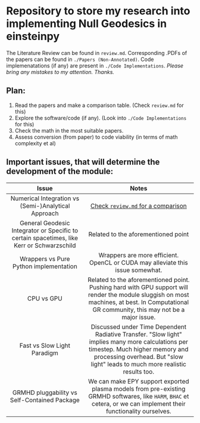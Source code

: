 # Repository to store my research into implementing Null Geodesics in einsteinpy

The Literature Review can be found in `review.md`. Corresponding .PDFs of the papers can be found in `./Papers (Non-Annotated)`. Code implemenatations (if any) are present in `./Code Implementations`. *Please bring any mistakes to my attention. Thanks.*

## Plan:
1. Read the papers and make a comparison table. (Check `review.md` for this)
2. Explore the software/code (if any). (Look into `./Code Implementations` for this)
3. Check the math in the most suitable papers.
4. Assess conversion (from paper) to code viability (in terms of math complexity et al)

## Important issues, that will determine the development of the module:

| Issue | Notes |
|:---:|:---:|
| Numerical Integration vs (Semi-)Analytical Approach | [Check `review.md` for a comparison]() |
| General Geodesic Integrator or Specific to certain spacetimes, like Kerr or Schwarzschild | Related to the aforementioned point |
| Wrappers vs Pure Python implementation | Wrappers are more efficient. OpenCL or CUDA may alleviate this issue somewhat. |
| CPU vs GPU | Related to the aforementioned point. Pushing hard with GPU support will render the module sluggish on most machines, at best. In Computational GR community, this may not be a major issue. |
| Fast vs Slow Light Paradigm | Discussed under Time Dependent Radiative Transfer. "Slow light" implies many more calculations per timestep. Much higher memory and processing overhead. But "slow light" leads to much more realistic results too. |
| GRMHD pluggability vs Self-Contained Package | We can make EPY support exported plasma models from pre-existing GRMHD softwares, like `HARM`, `BHAC` et cetera, or we can implement their functionality ourselves. |